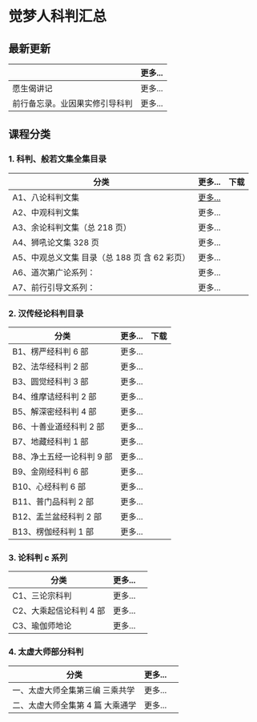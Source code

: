 # 觉梦人科判汇总 

## 最新更新

|    | 更多...  |
|---------|---|
| 愿生偈讲记     | 更多...  |
| 前行备忘录。业因果实修引导科判  | 更多...  |

## 课程分类

### 1. 科判、般若文集全集目录

|分类|更多...|下载|
|---------|---|---|
|A1、八论科判文集 | [更多...](a1.md)||
|A2、中观科判文集|更多...||
|A3、余论科判文集（总 218 页） |更多...||
|A4、狮吼论文集 328 页|更多...||
|A5、中观总义文集 目录（总 188 页 含 62 彩页）|更多...||
|A6、道次第广论系列：|更多...||
|A7、前行引导文系列：| 更多...||


### 2. 汉传经论科判目录

|分类|更多...|下载|
|---------|---|---|
|B1、楞严经科判 6 部| 更多...||
|B2、法华经科判 2 部| 更多...||
|B3、圆觉经科判 3 部| 更多...||
|B4、维摩诘经科判 2 部| 更多...||
|B5、解深密经科判 4 部| 更多...||
|B6、十善业道经科判 2 部| 更多...||
|B7、地藏经科判 1 部| 更多...||
|B8、净土五经一论科判 9 部| 更多...||
|B9、金刚经科判 6 部| 更多...||
|B10、心经科判 6 部| 更多...||
|B11、普门品科判 2 部| 更多...||
|B12、盂兰盆经科判 2 部| 更多...||
|B13、楞伽经科判 1 部| 更多...||

### 3. 论科判 c 系列 

|分类|更多...||
|---------|---|---|
|C1、三论宗科判| 更多...||
|C2、大乘起信论科判 4 部| 更多...||
|C3、瑜伽师地论 | 更多...||

### 4. 太虚大师部分科判

|分类|更多...||
|---------|---|---|
|一、太虚大师全集第三编 三乘共学 | 更多...||
|二、太虚大师全集第 4 篇 大乘通学 | 更多...||
